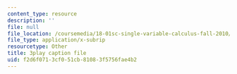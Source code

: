 ```yaml
---
content_type: resource
description: ''
file: null
file_location: /coursemedia/18-01sc-single-variable-calculus-fall-2010/f2d6f0713cf051cb81083f5756fae4b2_BSAA0akmPEU.vtt
file_type: application/x-subrip
resourcetype: Other
title: 3play caption file
uid: f2d6f071-3cf0-51cb-8108-3f5756fae4b2
---
```

